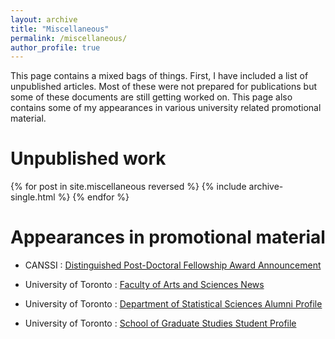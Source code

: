 ```yaml
---
layout: archive
title: "Miscellaneous"
permalink: /miscellaneous/
author_profile: true
---
```


This page contains a mixed bags of things. First, I have included a list of unpublished articles. Most of these were not prepared for publications but some of these documents are still getting worked on. This page also contains some of my appearances in various university related promotional material. 

Unpublished work
======

  {% for post in site.miscellaneous reversed %}
    {% include archive-single.html %}
  {% endfor %}

Appearances in promotional material
======

* CANSSI : [Distinguished Post-Doctoral Fellowship Award Announcement](http://www.canssi.ca/genetic-correlates-of-alzheimers-disease-subtypes/)

* University of Toronto : [Faculty of Arts and Sciences News](https://www.artsci.utoronto.ca/news/teaching-research-geek-stuff-and-video-games-create-perfect-harmony-new-arts-science-grad)

* University of Toronto : [Department of Statistical Sciences Alumni Profile](https://uoftstatsci.exposure.co/cedric-beaulac)

* University of Toronto : [School of Graduate Studies Student Profile](https://www.sgs.utoronto.ca/profile/cedric-beaulac/)
